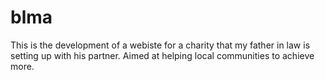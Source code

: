 # blma
This is the development of a webiste for a charity that my father in law is setting up with his partner. Aimed at helping local communities to achieve more. 
